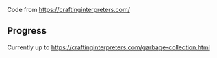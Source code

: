 Code from https://craftinginterpreters.com/


## Progress
Currently up to https://craftinginterpreters.com/garbage-collection.html

